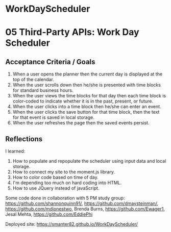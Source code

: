 # WorkDayScheduler

# 05 Third-Party APIs: Work Day Scheduler

## Acceptance Criteria / Goals

1)  When a user opens the planner then the current day is displayed at the top of the calendar.
2)  When the user scrolls down then he/she is presented with time blocks for standard business hours.
3)  When the user views the time blocks for that day then each time block is color-coded to indicate whether it is in the past, present, or future.
4)  When the user clicks into a time block then he/she can enter an event.
5)  When the user clicks the save button for that time block, then the text for that event is saved in local storage.
6)  When the user refreshes the page then the saved events persist.

## Reflections

I learned:
1)  How to populate and repopulate the scheduler using input data and local storage.
2)  How to connect my site to the moment.js library.
3)  How to color code based on time of day.
4)  I'm depending too much on hard coding into HTML.
4)  How to use JQuery instead of javaScript.

Some code done in collaboration with 5 PM study group:
https://github.com/shannonquinn91/, https://github.com/dmaysteinman/, https://github.com/mdjonestwo, Brenda Burns, https://github.com/Ewager1, Jesal Mehta, https://github.com/EddiePhi

Deployed site:   https://smanter82.github.io/WorkDayScheduler/
